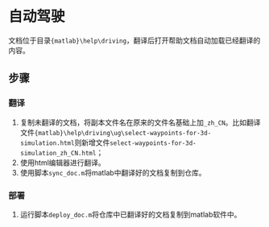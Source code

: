 

# 自动驾驶
文档位于目录`{matlab}\help\driving`，翻译后打开帮助文档自动加载已经翻译的内容。

## 步骤
### 翻译
1. 复制未翻译的文档，将副本文件名在原来的文件名基础上加`_zh_CN`。比如翻译文件`{matlab}\help\driving\ug\select-waypoints-for-3d-simulation.html`则新增文件`select-waypoints-for-3d-simulation_zh_CN.html`；
2. 使用html编辑器进行翻译。
3. 使用脚本`sync_doc.m`将matlab中翻译好的文档复制到仓库。

### 部署
1. 运行脚本`deploy_doc.m`将仓库中已翻译好的文档复制到matlab软件中。
